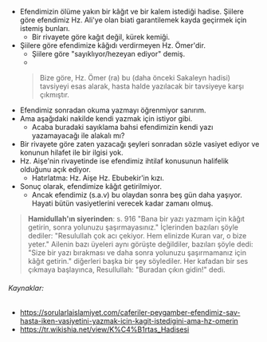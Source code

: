 - Efendimizin ölüme yakın bir kâğıt ve bir kalem istediği hadise. Şiilere göre efendimiz Hz. Ali'ye olan biati garantilemek kayda geçirmek için istemiş bunları.
	- Bir rivayete göre kağıt değil, kürek kemiği.
- Şiilere göre efendimize kâğıdı verdirmeyen Hz. Ömer'dir.
	- Şiilere göre "sayıklıyor/hezeyan ediyor" demiş.
	- 
	 > Bize göre, Hz. Ömer (ra) bu (daha önceki Sakaleyn hadisi) tavsiyeyi esas alarak, hasta halde yazılacak bir tavsiyeye karşı çıkmıştır.
- Efendimiz sonradan okuma yazmayı öğrenmiyor sanırım.
- Ama aşağıdaki nakilde kendi yazmak için istiyor gibi.
	- Acaba buradaki sayıklama bahsi efendimizin kendi yazı yazamayacağı ile alakalı mı?
- Bir rivayete göre zaten yazacağı şeyleri sonradan sözle vasiyet ediyor ve konunun hilafet ile bir ilgisi yok.
- Hz. Aişe'nin rivayetinde ise efendimiz ihtilaf konusunun halifelik olduğunu açık ediyor.
	- Hatırlatma: Hz. Aişe Hz. Ebubekir'in kızı.
- Sonuç olarak, efendimize kâğıt getirilmiyor.
	- Ancak efendimiz (s.a.v) bu olaydan sonra beş gün daha yaşıyor. Hayati bütün vasiyetlerini verecek kadar zamanı olmuş.

>**Hamidullah'ın siyerinden**: s. 916
"Bana bir yazı yazmam için kâğıt getirin, sonra yolunuzu şaşırmayasınız."
İçlerinden bazıları şöyle dediler:
"Resulullah çok acı çekiyor. Hem elinizde Kuran var, o bize yeter."
Ailenin bazı üyeleri aynı görüşte değildiler, bazıları şöyle dedi:
"Size bir yazı bırakması ve daha sonra yolunuzu şaşırmamanız için kâğıt getirin."
diğerleri başka bir şey söylediler. Her kafadan bir ses çıkmaya başlayınca, Resullullah:
"Buradan çıkın gidin!" dedi.

###### Kaynaklar:
- https://sorularlaislamiyet.com/caferiler-peygamber-efendimiz-sav-hasta-iken-vasiyetini-yazmak-icin-kagit-istedigini-ama-hz-omerin
- https://tr.wikishia.net/view/K%C4%B1rtas_Hadisesi